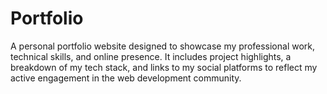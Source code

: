 # Portfolio
A personal portfolio website designed to showcase my professional work, technical skills, and online presence. It includes project highlights, a breakdown of my tech stack, and links to my social platforms to reflect my active engagement in the web development community.
